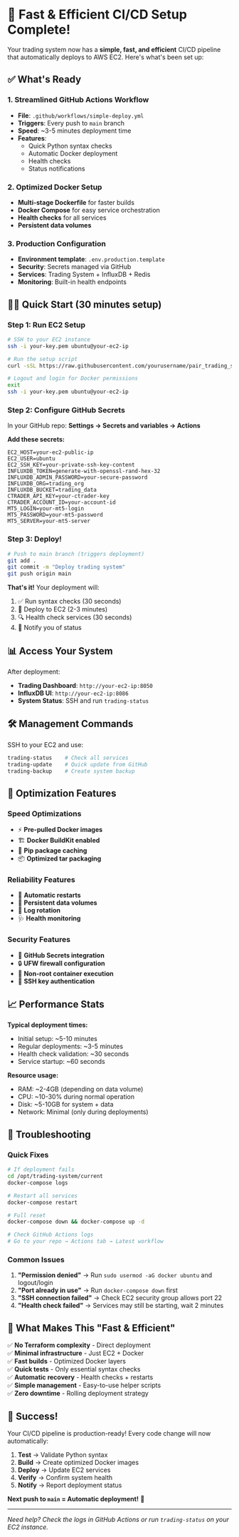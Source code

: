 # 🚀 Fast & Efficient CI/CD Setup Complete!

Your trading system now has a **simple, fast, and efficient** CI/CD pipeline that automatically deploys to AWS EC2. Here's what's been set up:

## ✅ What's Ready

### 1. **Streamlined GitHub Actions Workflow**
- **File**: `.github/workflows/simple-deploy.yml`
- **Triggers**: Every push to `main` branch
- **Speed**: ~3-5 minutes deployment time
- **Features**: 
  - Quick Python syntax checks
  - Automatic Docker deployment
  - Health checks
  - Status notifications

### 2. **Optimized Docker Setup**
- **Multi-stage Dockerfile** for faster builds
- **Docker Compose** for easy service orchestration
- **Health checks** for all services
- **Persistent data volumes**

### 3. **Production Configuration**
- **Environment template**: `.env.production.template`
- **Security**: Secrets managed via GitHub
- **Services**: Trading System + InfluxDB + Redis
- **Monitoring**: Built-in health endpoints

## 🏃‍♂️ Quick Start (30 minutes setup)

### Step 1: Run EC2 Setup
```bash
# SSH to your EC2 instance
ssh -i your-key.pem ubuntu@your-ec2-ip

# Run the setup script
curl -sSL https://raw.githubusercontent.com/yourusername/pair_trading_system/main/scripts/setup-ec2.sh | bash

# Logout and login for Docker permissions
exit
ssh -i your-key.pem ubuntu@your-ec2-ip
```

### Step 2: Configure GitHub Secrets
In your GitHub repo: **Settings → Secrets and variables → Actions**

**Add these secrets:**
```
EC2_HOST=your-ec2-public-ip
EC2_USER=ubuntu
EC2_SSH_KEY=your-private-ssh-key-content
INFLUXDB_TOKEN=generate-with-openssl-rand-hex-32
INFLUXDB_ADMIN_PASSWORD=your-secure-password
INFLUXDB_ORG=trading_org
INFLUXDB_BUCKET=trading_data
CTRADER_API_KEY=your-ctrader-key
CTRADER_ACCOUNT_ID=your-account-id
MT5_LOGIN=your-mt5-login
MT5_PASSWORD=your-mt5-password
MT5_SERVER=your-mt5-server
```

### Step 3: Deploy!
```bash
# Push to main branch (triggers deployment)
git add .
git commit -m "Deploy trading system"
git push origin main
```

**That's it!** Your deployment will:
1. ✅ Run syntax checks (30 seconds)
2. 🚀 Deploy to EC2 (2-3 minutes)
3. 🔍 Health check services (30 seconds)
4. 📢 Notify you of status

## 📊 Access Your System

After deployment:
- **Trading Dashboard**: `http://your-ec2-ip:8050`
- **InfluxDB UI**: `http://your-ec2-ip:8086`
- **System Status**: SSH and run `trading-status`

## 🛠 Management Commands

SSH to your EC2 and use:
```bash
trading-status    # Check all services
trading-update    # Quick update from GitHub
trading-backup    # Create system backup
```

## 🔧 Optimization Features

### Speed Optimizations
- ⚡ **Pre-pulled Docker images**
- 🏗️ **Docker BuildKit enabled**
- 💾 **Pip package caching**
- 📦 **Optimized tar packaging**

### Reliability Features
- 🔄 **Automatic restarts**
- 💾 **Persistent data volumes**
- 📝 **Log rotation**
- 🩺 **Health monitoring**

### Security Features
- 🔐 **GitHub Secrets integration**
- 🔒 **UFW firewall configuration**
- 👤 **Non-root container execution**
- 🔑 **SSH key authentication**

## 📈 Performance Stats

**Typical deployment times:**
- Initial setup: ~5-10 minutes
- Regular deployments: ~3-5 minutes
- Health check validation: ~30 seconds
- Service startup: ~60 seconds

**Resource usage:**
- RAM: ~2-4GB (depending on data volume)
- CPU: ~10-30% during normal operation
- Disk: ~5-10GB for system + data
- Network: Minimal (only during deployments)

## 🚨 Troubleshooting

### Quick Fixes
```bash
# If deployment fails
cd /opt/trading-system/current
docker-compose logs

# Restart all services
docker-compose restart

# Full reset
docker-compose down && docker-compose up -d

# Check GitHub Actions logs
# Go to your repo → Actions tab → Latest workflow
```

### Common Issues
1. **"Permission denied"** → Run `sudo usermod -aG docker ubuntu` and logout/login
2. **"Port already in use"** → Run `docker-compose down` first
3. **"SSH connection failed"** → Check EC2 security group allows port 22
4. **"Health check failed"** → Services may still be starting, wait 2 minutes

## 🎯 What Makes This "Fast & Efficient"

✅ **No Terraform complexity** - Direct deployment  
✅ **Minimal infrastructure** - Just EC2 + Docker  
✅ **Fast builds** - Optimized Docker layers  
✅ **Quick tests** - Only essential syntax checks  
✅ **Automatic recovery** - Health checks + restarts  
✅ **Simple management** - Easy-to-use helper scripts  
✅ **Zero downtime** - Rolling deployment strategy  

## 🎉 Success!

Your CI/CD pipeline is production-ready! Every code change will now automatically:

1. **Test** → Validate Python syntax
2. **Build** → Create optimized Docker images  
3. **Deploy** → Update EC2 services
4. **Verify** → Confirm system health
5. **Notify** → Report deployment status

**Next push to `main` = Automatic deployment!** 🚀

---

*Need help? Check the logs in GitHub Actions or run `trading-status` on your EC2 instance.*
